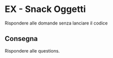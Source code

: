 EX - Snack Oggetti
===
Rispondere alle domande senza lanciare il codice
## Consegna
Rispondere alle questions.
